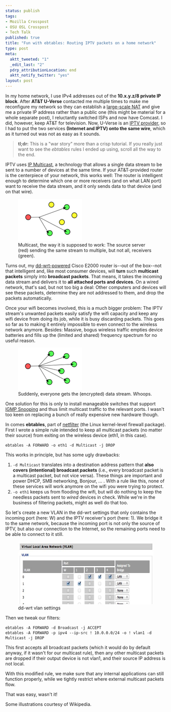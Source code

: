 ```yaml
--- 
status: publish
tags: 
- Mozilla Crosspost
- OSU OSL Crosspost
- Tech Talk
published: true
title: "Fun with ebtables: Routing IPTV packets on a home network"
type: post
meta: 
  aktt_tweeted: "1"
  _edit_last: "2"
  pdrp_attributionLocation: end
  aktt_notify_twitter: "yes"
layout: post
---
```

In my home network, I use IPv4 addresses out of the <strong>10.x.y.z/8 private IP block</strong>. After <strong>AT&T U-Verse</strong> contacted me multiple times to make me reconfigure my network so they can establish a <a href="http://en.wikipedia.org/wiki/Large-scale_NAT">large-scale NAT</a> and give me a private IP address rather than a public one (this might be material for a whole separate post), I reluctantly switched ISPs and now have Comcast. I did, however, keep AT&T for television. Now, U-Verse is an <a href="http://en.wikipedia.org/wiki/IPTV">IPTV provider</a>, so I had to put the two services <strong>(Internet and IPTV) onto the same wire</strong>, which as it turned out was not as easy as it sounds.
<!--more-->

<blockquote><strong title="Too long, didn't read">tl;dr:</strong> This is a "war story" more than a crisp tutorial. If you really just want to see the <em>ebtables</em> rules I ended up using, scroll all the way to the end.</blockquote>

IPTV uses <a href="http://en.wikipedia.org/wiki/IP_multicast">IP Multicast</a>, a technology that allows a single data stream to be sent to a number of devices at the same time. If your AT&T-provided router is the centerpiece of your network, this works well: The router is intelligent enough to determine which one or more receivers (and on what LAN port) want to receive the data stream, and it only sends data to that device (and on that wire).

<figure class="img-label">
<img src="/media/wp/2012/05/multicast.png" alt="" title="IP Multicast" width="200" height="133" class="alignnone size-full wp-image-4932" /><!--
--><figcaption>Multicast, the way it is supposed to work: The source server (red) sending the same stream to multiple, but not all, receivers (green).</figcaption>
</figure>

Turns out, my <a href="http://dd-wrt.com/">dd-wrt-powered</a> Cisco E2000 router is--out of the box--not that intelligent and, like most consumer devices, will <strong>turn</strong> such <strong>multicast packets</strong> simply into <strong>broadcast packets</strong>. That means, it takes the incoming data stream and delivers it to <strong>all attached ports and devices</strong>. On a wired network, that's sad, but not too big a deal: Other computers and devices will see these packets, determine they are not addressed to them, and drop the packets automatically.

Once your wifi becomes involved, this is a much bigger problem: The IPTV stream's unwanted packets easily satisfy the wifi capacity and keep any wifi device from doing its job, while it is busy discarding packets. This goes so far as to making it entirely impossible to even connect to the wireless network anymore. Besides: Massive, bogus wireless traffic empties device batteries and fills up the (limited and shared) frequency spectrum for no useful reason.

<figure class="img-label">
<img src="/media/wp/2012/05/broadcast.png" alt="" title="Broadcast" width="200" height="133" class="alignnone size-full wp-image-4939" /><!--
--><figcaption>Suddenly, everyone gets the (encrypted) data stream. Whoops.</figcaption>
</figure>

One solution for this is only to install manageable switches that support <a href="http://en.wikipedia.org/wiki/IGMP_snooping">IGMP Snooping</a> and thus limit multicast traffic to the relevant ports. I wasn't too keen on replacing a bunch of really expensive new hardware though.

In comes <strong>ebtables</strong>, part of <a href="http://en.wikipedia.org/wiki/Netfilter">netfilter</a> (the Linux kernel-level firewall package). First I wrote a simple rule intended to keep all multicast packets (no matter their source) from exiting on the wireless device (eth1, in this case).

<pre><code>ebtables -A FORWARD -o eth1 -d Multicast -j DROP</code></pre>

This works in principle, but has some ugly drawbacks:
<ol>
	<li><code>-d Multicast</code> translates into a destination address pattern that <strong>also covers (intentional) broadcast packets</strong> (i.e., every broadcast packet is a multicast packet, but not vice versa). These things are important and power DHCP, SMB networking, Bonjour, ... . With a rule like this, none of these services will work anymore on the wifi you were trying to protect.</li>
	<li><code>-o eth1</code> keeps us from flooding the wifi, but will do nothing to keep the needless packets sent to <em>wired</em> devices in check. While we're in the business of filtering packets, might as well do that too.</li>
</ol>

So let's create a new VLAN in the dd-wrt settings that only contains the incoming port (here: W) and the IPTV receiver's port (here: 1). We bridge it to the same network, because the incoming port is not only the source of IPTV, but also our connection to the Internet, so the remaining ports need to be able to connect to it still.

<figure class="img-label">
<img src="/media/wp/2012/05/dd-wrt-vlan.jpg" alt="" title="dd-wrt: New vlan" width="550" height="197" class="alignnone size-full wp-image-4951" /><!--
--><figcaption>dd-wrt vlan settings</figcaption>
</figure>

Then we tweak our filters:

<pre><code>ebtables -A FORWARD -d Broadcast -j ACCEPT
ebtables -A FORWARD -p ipv4 --ip-src ! 10.0.0.0/24 -o ! vlan1 -d Multicast -j DROP</code></pre>

This first accepts all broadcast packets (which it would do by default anyway, if it wasn't for our multicast rule), then any other multicast packets are dropped if their output device is not vlan1, and their source IP address is not local.

With this modified rule, we make sure that any internal applications can still function properly, while we tightly restrict where external multicast packets flow.

That was easy, wasn't it!

<p class="credits">Some illustrations courtesy of Wikipedia.</p>

